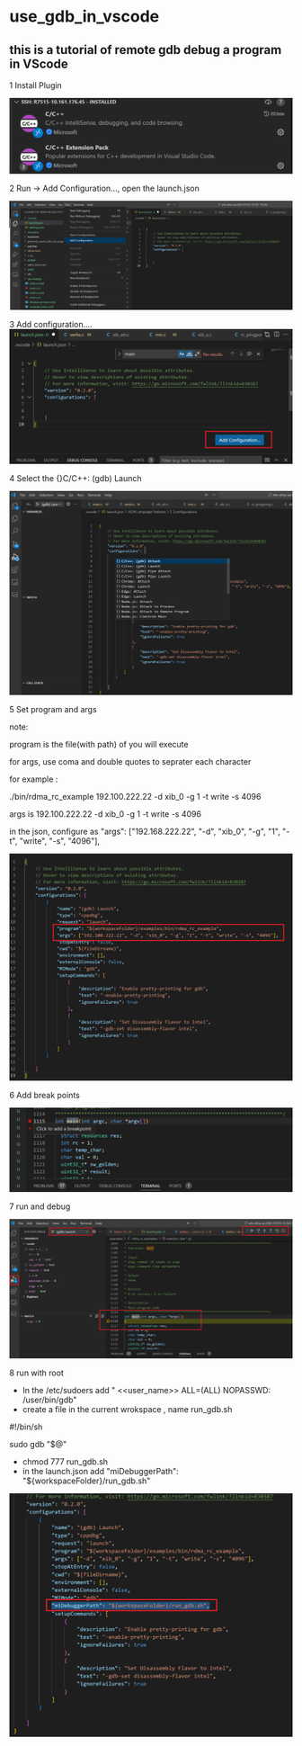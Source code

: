 # use_gdb_in_vscode

## this is a tutorial of remote gdb debug a program in VScode


1 Install Plugin

![alt text](image-1.png)

2 Run -> Add Configuration..., open the launch.json

![alt text](image-3.png)

3 Add configuration....
![alt text](image-4.png)

4 Select the {}C/C++: (gdb) Launch

![alt text](image.png)

5 Set program and args

note: 

program is the file(with path) of you will execute

for args, use coma and double quotes to seprater each character

for example : 

./bin/rdma_rc_example 192.100.222.22 -d xib_0 -g 1 -t write -s 4096

args is 192.100.222.22 -d xib_0 -g 1 -t write -s 4096

in the json, configure as "args": ["192.168.222.22", "-d", "xib_0", "-g", "1", "-t", "write", "-s", "4096"],

![alt text](image-5.png)

6 Add break points

![alt text](image-8.png)

7 run and debug

![alt text](image-9.png)

8 run with root 

- In the /etc/sudoers add  " <<user_name>>  ALL=(ALL) NOPASSWD: /user/bin/gdb"
- create a file in the current wrokspace ,  name run_gdb.sh

#!/bin/sh

sudo gdb "$@"

- chmod 777 run_gdb.sh
- in the launch.json add "miDebuggerPath": "${workspaceFolder}/run_gdb.sh"

![alt text](image-10.png)